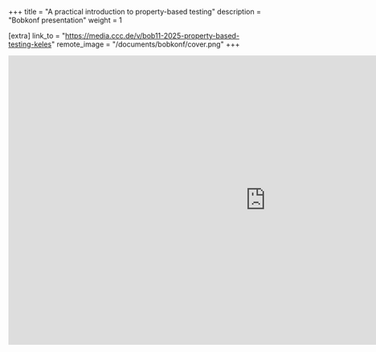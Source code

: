 +++
title = "A practical introduction to property-based testing"
description = "Bobkonf presentation"
weight = 1

[extra]
link_to = "https://media.ccc.de/v/bob11-2025-property-based-testing-keles"
remote_image = "/documents/bobkonf/cover.png"
+++

<iframe width="1024" height="576" src="https://media.ccc.de/v/bob11-2025-property-based-testing-keles/oembed" frameborder="0" allowfullscreen></iframe>
